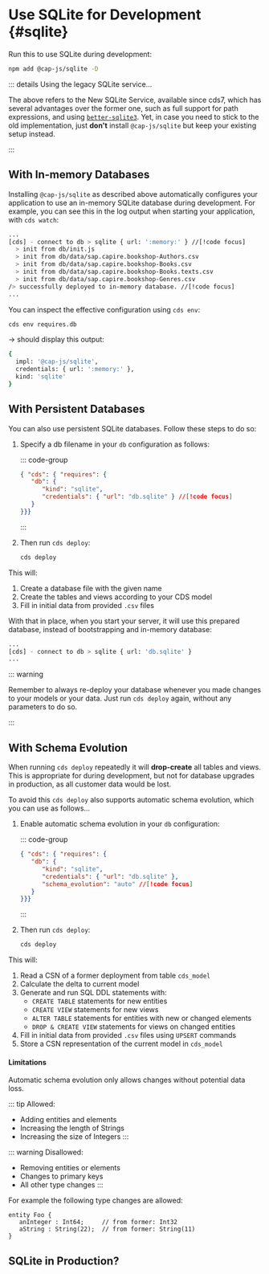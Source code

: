 # Use SQLite for Development {#sqlite}



Run this to use SQLite during development:

```sh
npm add @cap-js/sqlite -D
```

::: details Using the legacy SQLite service...

The above refers to the New SQLite Service, available since cds7, which has several advantages over the former one, such as full support for path expressions, and using [`better-sqlite3`](https://www.npmjs.com/package/better-sqlite3). Yet, in case you need to stick to the old implementation, just **don't** install `@cap-js/sqlite` but keep your existing setup instead. 

:::



## With In-memory Databases

Installing `@cap-js/sqlite` as described above automatically configures your application to use an in-memory SQLite database during development. For example, you can see this in the log output when starting your application, with `cds watch`:

```sh
...
[cds] - connect to db > sqlite { url: ':memory:' } //[!code focus]
  > init from db/init.js
  > init from db/data/sap.capire.bookshop-Authors.csv
  > init from db/data/sap.capire.bookshop-Books.csv
  > init from db/data/sap.capire.bookshop-Books.texts.csv
  > init from db/data/sap.capire.bookshop-Genres.csv
/> successfully deployed to in-memory database. //[!code focus]
...
```



You can inspect the effective configuration using `cds env`: 

```sh
cds env requires.db
```

→ should display this output:

```sh
{
  impl: '@cap-js/sqlite',
  credentials: { url: ':memory:' },
  kind: 'sqlite'
}
```





## With Persistent Databases



You can also use persistent SQLite databases. Follow these steps to do so: 

1. Specify a db filename in your `db` configuration as follows:

   ::: code-group
   ```json [package.json]
   { "cds": { "requires": {
      "db": {
         "kind": "sqlite",
         "credentials": { "url": "db.sqlite" } //[!code focus]
      }
   }}}
   ```
   :::

2. Then run `cds deploy`:
   ```sh
   cds deploy
   ```

This will:

1. Create a database file with the given name
2. Create the tables and views according to your CDS model
3. Fill in initial data from provided `.csv` files

With that in place, when you start your server, it will use this prepared database, instead of bootstrapping and in-memory database:

```sh
...
[cds] - connect to db > sqlite { url: 'db.sqlite' }
...
```

::: warning 

Remember to always re-deploy your database whenever you made changes to your models or your data. Just run `cds deploy` again, without any parameters to do so. 

:::



## With Schema Evolution

When running `cds deploy` repeatedly it will **drop-create** all tables and views. This is appropriate for during development, but not for database upgrades in production, as all customer data would be lost.

To avoid this `cds deploy` also supports automatic schema evolution, which you can use as follows...

1. Enable automatic schema evolution in your `db` configuration:

   ::: code-group
   ```json [package.json]
   { "cds": { "requires": {
      "db": {
         "kind": "sqlite",
         "credentials": { "url": "db.sqlite" },
         "schema_evolution": "auto" //[!code focus]
      }
   }}}
   ```
   :::

2. Then run `cds deploy`:

   ```sh
   cds deploy
   ```

This will:

1. Read a CSN of a former deployment from table `cds_model`
2. Calculate the delta to current model
3. Generate and run SQL DDL statements with:
   - `CREATE TABLE` statements for new entities 
   - `CREATE VIEW` statements for new views
   - `ALTER TABLE` statements for entities with new or changed elements
   - `DROP & CREATE VIEW` statements for views on changed entities
4. Fill in initial data from provided `.csv` files using `UPSERT` commands
5. Store a CSN representation of the current model in `cds_model`


#### Limitations

Automatic schema evolution only allows changes without potential data loss.

::: tip Allowed:
- Adding entities and elements
- Increasing the length of Strings
- Increasing the size of Integers
:::

::: warning Disallowed:
- Removing entities or elements
- Changes to primary keys
- All other type changes
:::

For example the following type changes are allowed: 

```cds
entity Foo {
   anInteger : Int64;     // from former: Int32
   aString : String(22);  // from former: String(11)
}
```



## SQLite in Production?
